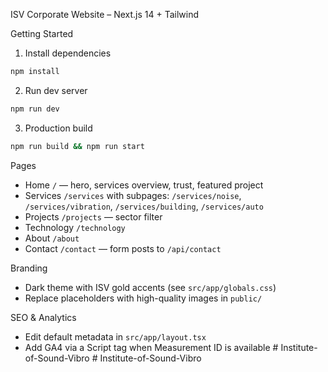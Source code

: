 ISV Corporate Website – Next.js 14 + Tailwind

Getting Started

1) Install dependencies

```bash
npm install
```

2) Run dev server

```bash
npm run dev
```

3) Production build

```bash
npm run build && npm run start
```

Pages

- Home `/` — hero, services overview, trust, featured project
- Services `/services` with subpages: `/services/noise`, `/services/vibration`, `/services/building`, `/services/auto`
- Projects `/projects` — sector filter
- Technology `/technology`
- About `/about`
- Contact `/contact` — form posts to `/api/contact`

Branding

- Dark theme with ISV gold accents (see `src/app/globals.css`)
- Replace placeholders with high-quality images in `public/`

SEO & Analytics

- Edit default metadata in `src/app/layout.tsx`
- Add GA4 via a Script tag when Measurement ID is available
#   I n s t i t u t e - o f - S o u n d - V i b r o  
 #   I n s t i t u t e - o f - S o u n d - V i b r o  
 